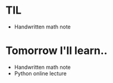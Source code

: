 # TIL

- Handwritten math note

# Tomorrow I'll learn..

- Handwritten math note
- Python online lecture
